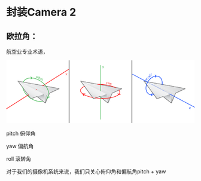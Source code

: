 #  封装Camera 2





## 欧拉角：

航空业专业术语，

![](https://raw.githubusercontent.com/kyochow/rendering/main/LearnOpenGL/7.1_Camera/camera_pitch_yaw_roll.png)

pitch 俯仰角

yaw 偏航角

roll 滚转角

对于我们的摄像机系统来说，我们只关心俯仰角和偏航角pitch + yaw
